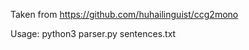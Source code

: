 Taken from https://github.com/huhailinguist/ccg2mono

Usage: python3 parser.py sentences.txt <parser>

